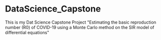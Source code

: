 # DataScience_Capstone

This is my Dat Science Capstone Project "Estimating the basic reproduction number (R0) of COVID-19 using a Monte Carlo method on the SIR model of differential equations"
